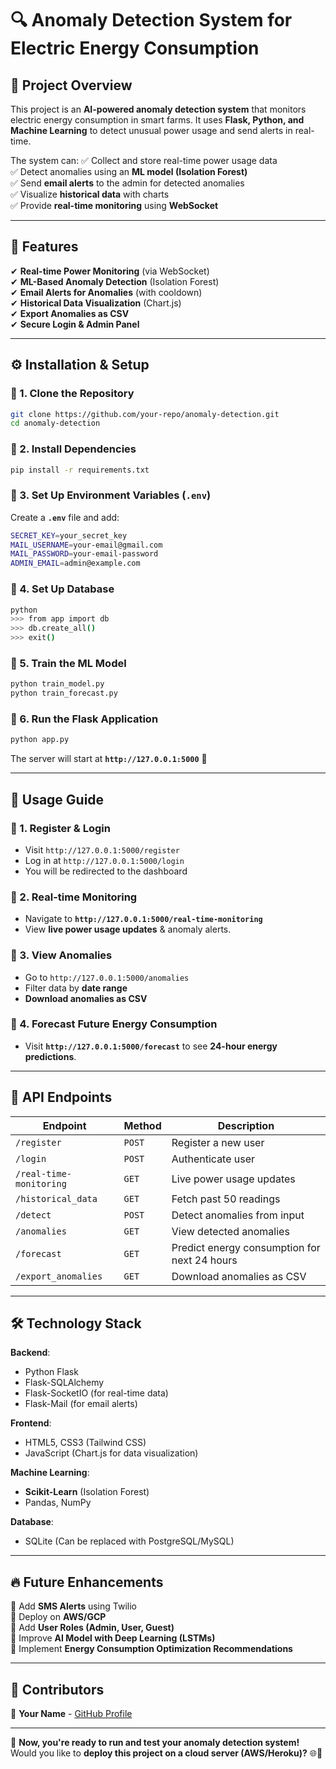 # 🔍 Anomaly Detection System for Electric Energy Consumption

## 📌 Project Overview
This project is an **AI-powered anomaly detection system** that monitors electric energy consumption in smart farms. It uses **Flask, Python, and Machine Learning** to detect unusual power usage and send alerts in real-time.

The system can:
✅ Collect and store real-time power usage data  
✅ Detect anomalies using an **ML model (Isolation Forest)**  
✅ Send **email alerts** to the admin for detected anomalies  
✅ Visualize **historical data** with charts  
✅ Provide **real-time monitoring** using **WebSocket**  

---

## 🚀 Features
✔ **Real-time Power Monitoring** (via WebSocket)  
✔ **ML-Based Anomaly Detection** (Isolation Forest)  
✔ **Email Alerts for Anomalies** (with cooldown)  
✔ **Historical Data Visualization** (Chart.js)  
✔ **Export Anomalies as CSV**  
✔ **Secure Login & Admin Panel**  

---

## ⚙️ Installation & Setup

### **🔹 1. Clone the Repository**
```sh
git clone https://github.com/your-repo/anomaly-detection.git
cd anomaly-detection
```

### **🔹 2. Install Dependencies**
```sh
pip install -r requirements.txt
```

### **🔹 3. Set Up Environment Variables (`.env`)**
Create a **`.env`** file and add:
```sh
SECRET_KEY=your_secret_key
MAIL_USERNAME=your-email@gmail.com
MAIL_PASSWORD=your-email-password
ADMIN_EMAIL=admin@example.com
```

### **🔹 4. Set Up Database**
```sh
python
>>> from app import db
>>> db.create_all()
>>> exit()
```

### **🔹 5. Train the ML Model**
```sh
python train_model.py
python train_forecast.py
```

### **🔹 6. Run the Flask Application**
```sh
python app.py
```
The server will start at **`http://127.0.0.1:5000`** 🚀

---

## 📌 Usage Guide
### **🔹 1. Register & Login**
- Visit `http://127.0.0.1:5000/register`
- Log in at `http://127.0.0.1:5000/login`
- You will be redirected to the dashboard

### **🔹 2. Real-time Monitoring**
- Navigate to **`http://127.0.0.1:5000/real-time-monitoring`**
- View **live power usage updates** & anomaly alerts.

### **🔹 3. View Anomalies**
- Go to `http://127.0.0.1:5000/anomalies`
- Filter data by **date range**
- **Download anomalies as CSV**

### **🔹 4. Forecast Future Energy Consumption**
- Visit **`http://127.0.0.1:5000/forecast`** to see **24-hour energy predictions**.

---

## 🔗 API Endpoints

| **Endpoint**             | **Method** | **Description** |
|--------------------------|------------|----------------|
| `/register`             | `POST`     | Register a new user |
| `/login`                | `POST`     | Authenticate user |
| `/real-time-monitoring` | `GET`      | Live power usage updates |
| `/historical_data`      | `GET`      | Fetch past 50 readings |
| `/detect`               | `POST`     | Detect anomalies from input |
| `/anomalies`            | `GET`      | View detected anomalies |
| `/forecast`             | `GET`      | Predict energy consumption for next 24 hours |
| `/export_anomalies`     | `GET`      | Download anomalies as CSV |

---

## 🛠️ Technology Stack

**Backend**:  
- Python Flask  
- Flask-SQLAlchemy  
- Flask-SocketIO (for real-time data)  
- Flask-Mail (for email alerts)  

**Frontend**:  
- HTML5, CSS3 (Tailwind CSS)  
- JavaScript (Chart.js for data visualization)  

**Machine Learning**:  
- **Scikit-Learn** (Isolation Forest)  
- Pandas, NumPy  

**Database**:  
- SQLite (Can be replaced with PostgreSQL/MySQL)  

---

## 🔥 Future Enhancements
🚀 Add **SMS Alerts** using Twilio  
🚀 Deploy on **AWS/GCP**  
🚀 Add **User Roles (Admin, User, Guest)**  
🚀 Improve **AI Model with Deep Learning (LSTMs)**  
🚀 Implement **Energy Consumption Optimization Recommendations**  

---

## 🙌 Contributors
👤 **Your Name** - [GitHub Profile](https://github.com/your-username)  

---
🚀 **Now, you're ready to run and test your anomaly detection system!**  
Would you like to **deploy this project on a cloud server (AWS/Heroku)?** 🌐🚀

